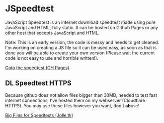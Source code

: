 JSpeedtest
======

JavaScript Speedtest is an internet download speedtest made using pure JavaScript and HTML, fully static. It can be hosted on Github Pages or any other host that accepts JavaScript and HTML.

Note: This is an early version, the code is messy and needs to get cleaned. I'm working on creating a JS file so it can be used easy, as soon as that is done you will be able to create your own version (Please wait the current code is not easy to use and horrible written!).

[Goto the speedtest (GH Pages)](https://j0113.github.io/staticspeedtest/)



DL Speedtest HTTPS
------

Because github does not allow files bigger than 30MB, needed to test fast internet connections, I've hosted them on my webserver (Cloudflare HTTPS). You may use these files however you want, don't **ab**use!

[Big Files for Speedtests (Jolle.tk)](https://jolle.tk/speedtest/)
